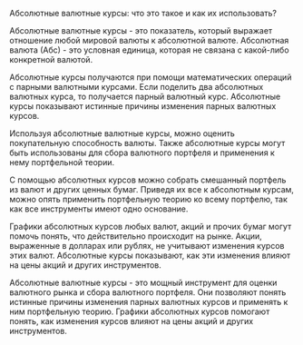Абсолютные валютные курсы: что это такое и как их использовать?

Абсолютные валютные курсы - это показатель, который выражает отношение любой мировой валюты к абсолютной валюте. Абсолютная валюта (Абс) - это условная единица, которая не связана с какой-либо конкретной валютой. 

Абсолютные курсы получаются при помощи математических операций с парными валютными курсами. Если поделить два абсолютных валютных курса, то получается парный валютный курс. Абсолютные курсы показывают истинные причины изменения парных валютных курсов.

Используя абсолютные валютные курсы, можно оценить покупательную способность валюты. Также абсолютные курсы могут быть использованы для сбора валютного портфеля и применения к нему портфельной теории. 

С помощью абсолютных курсов можно собрать смешанный портфель из валют и других ценных бумаг. Приведя их все к абсолютным курсам, можно опять применить портфельную теорию ко всему портфелю, так как все инструменты имеют одно основание.

Графики абсолютных курсов любых валют, акций и прочих бумаг могут помочь понять, что действительно происходит на рынке. Акции, выраженные в долларах или рублях, не учитывают изменения курсов этих валют. Абсолютные курсы показывают, как эти изменения влияют на цены акций и других инструментов.

Абсолютные валютные курсы - это мощный инструмент для оценки валютного рынка и сбора валютного портфеля. Они позволяют понять истинные причины изменения парных валютных курсов и применять к ним портфельную теорию. Графики абсолютных курсов помогают понять, как изменения курсов влияют на цены акций и других инструментов.